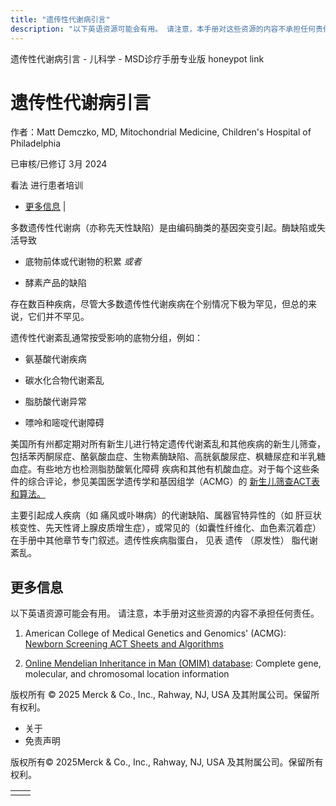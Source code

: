 ```yaml
---
title: "遗传性代谢病引言"
description: "以下英语资源可能会有用。 请注意，本手册对这些资源的内容不承担任何责任。"
---
```


﻿遗传性代谢病引言 \- 儿科学 \- MSD诊疗手册专业版 honeypot link

# 遗传性代谢病引言

作者：Matt Demczko, MD, Mitochondrial Medicine, Children's Hospital of Philadelphia

已审核/已修订 3月 2024

看法 进行患者培训

- [更多信息](#更多信息_v25250684_zh) \|

多数遗传性代谢病（亦称先天性缺陷）是由编码酶类的基因突变引起。酶缺陷或失活导致

- 底物前体或代谢物的积累 _或者_

- 酵素产品的缺陷


存在数百种疾病，尽管大多数遗传性代谢疾病在个别情况下极为罕见，但总的来说，它们并不罕见。

遗传性代谢紊乱通常按受影响的底物分组，例如：

- 氨基酸代谢疾病

- 碳水化合物代谢紊乱

- 脂肪酸代谢异常

- 嘌呤和嘧啶代谢障碍


美国所有州都定期对所有新生儿进行特定遗传代谢紊乱和其他疾病的新生儿筛查，包括苯丙酮尿症、酪氨酸血症、生物素酶缺陷、高胱氨酸尿症、枫糖尿症和半乳糖血症。有些地方也检测脂肪酸氧化障碍 疾病和其他有机酸血症。对于每个这些条件的综合评论，参见美国医学遗传学和基因组学（ACMG）的 [新生儿筛查ACT表和算法。](https://www.acmg.net/ACMG/Medical-Genetics-Practice-Resources/ACT_Sheets_and_Algorithms/ACMG/Medical-Genetics-Practice-Resources/ACT_Sheets_and_Algorithms.aspx?hkey=9d6bce5a-182e-42a6-84a5-b2d88240c508)

主要引起成人疾病（如 痛风或卟啉病）的代谢缺陷、属器官特异性的（如 肝豆状核变性、先天性肾上腺皮质增生症），或常见的（如囊性纤维化、血色素沉着症）在手册中其他章节专门叙述。遗传性疾病脂蛋白， 见表 遗传 （原发性） 脂代谢紊乱。

## 更多信息

以下英语资源可能会有用。 请注意，本手册对这些资源的内容不承担任何责任。

1. American College of Medical Genetics and Genomics' (ACMG): [Newborn Screening ACT Sheets and Algorithms](https://www.acmg.net/ACMG/Medical-Genetics-Practice-Resources/ACT_Sheets_and_Algorithms/ACMG/Medical-Genetics-Practice-Resources/ACT_Sheets_and_Algorithms.aspx?hkey=9d6bce5a-182e-42a6-84a5-b2d88240c508)

2. [Online Mendelian Inheritance in Man (OMIM) database](https://www.omim.org/): Complete gene, molecular, and chromosomal location information




版权所有 © 2025
Merck & Co., Inc., Rahway, NJ, USA 及其附属公司。保留所有权利。

- 关于
- 免责声明

版权所有© 2025Merck & Co., Inc., Rahway, NJ, USA 及其附属公司。保留所有权利。

|     |     |
| --- | --- |
|  |  |